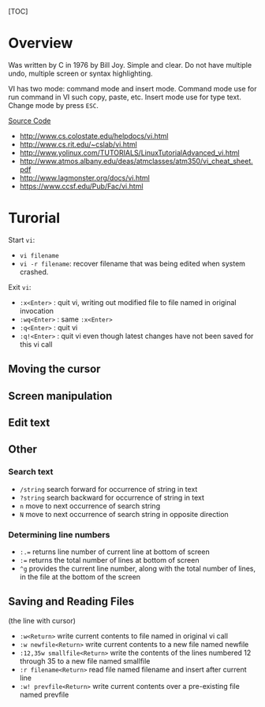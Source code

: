 [TOC]

# Overview
Was written by C in 1976 by Bill Joy. Simple and clear. Do not have multiple undo, multiple screen or syntax highlighting.

VI has two mode: command mode and insert mode. Command mode use for run command in VI such copy, paste, etc. Insert mode use for type text. Change mode by press `ESC`.

[Source Code](http://ex-vi.cvs.sourceforge.net/viewvc/ex-vi/ex-vi/)

- http://www.cs.colostate.edu/helpdocs/vi.html
- http://www.cs.rit.edu/~cslab/vi.html
- http://www.yolinux.com/TUTORIALS/LinuxTutorialAdvanced_vi.html
- http://www.atmos.albany.edu/deas/atmclasses/atm350/vi_cheat_sheet.pdf
- http://www.lagmonster.org/docs/vi.html
- https://www.ccsf.edu/Pub/Fac/vi.html

# Turorial
Start `vi`:
- `vi filename`
- `vi -r filename`: recover filename that was being edited when system crashed.

Exit `vi`:
- `:x<Enter>` : quit vi, writing out modified file to file named in original invocation
- `:wq<Enter>` : same `:x<Enter>`
- `:q<Enter>` : quit vi
- `:q!<Enter>` : quit vi even though latest changes have not been saved for this vi call

## Moving the cursor


## Screen manipulation



## Edit text


## Other
### Search text
- `/string`	search forward for occurrence of string in text
- `?string`	search backward for occurrence of string in text
- `n`	move to next occurrence of search string
- `N`	move to next occurrence of search string in opposite direction

### Determining line numbers
- `:.=`	returns line number of current line at bottom of screen
- `:=`	returns the total number of lines at bottom of screen
- `^g`	provides the current line number, along with the total number of lines,
in the file at the bottom of the screen


## Saving and Reading Files
(the line with cursor)
- `:w<Return>`	write current contents to file named in original vi call
- `:w newfile<Return>`	write current contents to a new file named newfile
- `:12,35w smallfile<Return>`	write the contents of the lines numbered 12 through 35 to a new file named smallfile
- `:r filename<Return>`	read file named filename and insert after current line
- `:w! prevfile<Return>`	write current contents over a pre-existing file named prevfile
